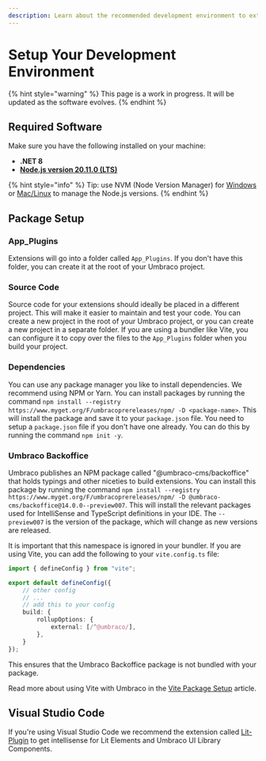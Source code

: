 ```yaml
---
description: Learn about the recommended development environment to extend Umbraco.
---
```


# Setup Your Development Environment

{% hint style="warning" %}
This page is a work in progress. It will be updated as the software evolves.
{% endhint %}

## Required Software

Make sure you have the following installed on your machine:

* **.NET 8**
* [**Node.js version 20.11.0 (LTS)**](https://nodejs.org/en/download/)

{% hint style="info" %}
Tip: use NVM (Node Version Manager) for [Windows](https://github.com/coreybutler/nvm-windows) or [Mac/Linux](https://github.com/nvm-sh/nvm) to manage the Node.js versions.
{% endhint %}

## Package Setup

### App\_Plugins

Extensions will go into a folder called `App_Plugins`. If you don't have this folder, you can create it at the root of your Umbraco project.

### Source Code

Source code for your extensions should ideally be placed in a different project. This will make it easier to maintain and test your code. You can create a new project in the root of your Umbraco project, or you can create a new project in a separate folder. If you are using a bundler like Vite, you can configure it to copy over the files to the `App_Plugins` folder when you build your project.

### Dependencies

You can use any package manager you like to install dependencies. We recommend using NPM or Yarn. You can install packages by running the command `npm install --registry https://www.myget.org/F/umbracoprereleases/npm/ -D <package-name>`. This will install the package and save it to your `package.json` file. You need to setup a `package.json` file if you don't have one already. You can do this by running the command `npm init -y`.

### Umbraco Backoffice

Umbraco publishes an NPM package called "@umbraco-cms/backoffice" that holds typings and other niceties to build extensions. You can install this package by running the command `npm install --registry https://www.myget.org/F/umbracoprereleases/npm/ -D @umbraco-cms/backoffice@14.0.0--preview007`. This will install the relevant packages used for IntelliSense and TypeScript definitions in your IDE. The `--preview007` is the version of the package, which will change as new versions are released.

It is important that this namespace is ignored in your bundler. If you are using Vite, you can add the following to your `vite.config.ts` file:

```ts
import { defineConfig } from "vite";

export default defineConfig({
    // other config
    // ...
    // add this to your config
    build: {
        rollupOptions: {
            external: [/^@umbraco/],
        },
    }
});
```

This ensures that the Umbraco Backoffice package is not bundled with your package.

Read more about using Vite with Umbraco in the [Vite Package Setup](vite-package-setup.md) article.

## Visual Studio Code

If you're using Visual Studio Code we recommend the extension called [Lit-Plugin](https://marketplace.visualstudio.com/items?itemName=runem.lit-plugin) to get intellisense for Lit Elements and Umbraco UI Library Components.
